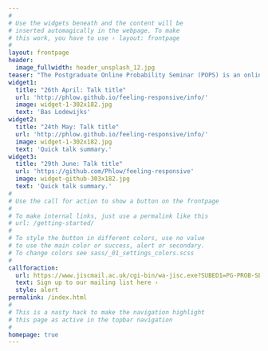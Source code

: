 ```yaml
---
#
# Use the widgets beneath and the content will be
# inserted automagically in the webpage. To make
# this work, you have to use › layout: frontpage
#
layout: frontpage
header:
  image_fullwidth: header_unsplash_12.jpg
teaser: "The Postgraduate Online Probability Seminar (POPS) is an online platform for doctoral students and post-docs from all over the world to present and promote their research to a global audience in areas related to probability and its applications."
widget1:
  title: "26th April: Talk title"
  url: 'http://phlow.github.io/feeling-responsive/info/'
  image: widget-1-302x182.jpg
  text: 'Bas Lodewijks'
widget2:
  title: "24th May: Talk title"
  url: 'http://phlow.github.io/feeling-responsive/info/'
  image: widget-1-302x182.jpg
  text: 'Quick talk summary.'
widget3:
  title: "29th June: Talk title"
  url: 'https://github.com/Phlow/feeling-responsive'
  image: widget-github-303x182.jpg
  text: 'Quick talk summary.'
#
# Use the call for action to show a button on the frontpage
#
# To make internal links, just use a permalink like this
# url: /getting-started/
#
# To style the button in different colors, use no value
# to use the main color or success, alert or secondary.
# To change colors see sass/_01_settings_colors.scss
#
callforaction:
  url: https://www.jiscmail.ac.uk/cgi-bin/wa-jisc.exe?SUBED1=PG-PROB-SEM&A=1
  text: Sign up to our mailing list here ›
  style: alert
permalink: /index.html
#
# This is a nasty hack to make the navigation highlight
# this page as active in the topbar navigation
#
homepage: true
---
```


